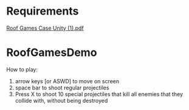 # Requirements 

[Roof Games Case Unity (1).pdf](https://github.com/betty-gures/RoofGamesDemo/files/9963435/Roof.Games.Case.Unity.1.pdf)

# RoofGamesDemo

How to play:

1. arrow keys [or ASWD] to move on screen
2. space bar to shoot regular projectiles
3. Press X to shoot 10 special projectiles that kill all enemies that they collide with, without being destroyed
